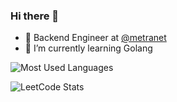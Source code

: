### Hi there 👋

- 🔭 Backend Engineer at [@metranet](https://www.metranet.co.id/)
- 🌱 I’m currently learning Golang

![Most Used Languages](https://github-readme-stats.vercel.app/api/top-langs/?username=gilbertsw&hide_border=true&layout=compact&card_width=296)

![LeetCode Stats](https://leetcard.jacoblin.cool/gilbertstefano?theme=nord&font=Stick%20No%20Bills&ext=activity)

<!--
**gilbertsw/gilbertsw** is a ✨ _special_ ✨ repository because its `README.md` (this file) appears on your GitHub profile.

Here are some ideas to get you started:

- 🔭 I’m currently working on ...
- 🌱 I’m currently learning ...
- 👯 I’m looking to collaborate on ...
- 🤔 I’m looking for help with ...
- 💬 Ask me about ...
- 📫 How to reach me: ...
- 😄 Pronouns: ...
- ⚡ Fun fact: ...
-->
